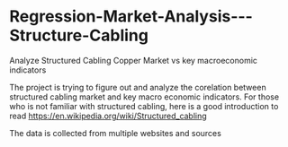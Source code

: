 # Regression-Market-Analysis---Structure-Cabling
Analyze Structured Cabling Copper Market vs key macroeconomic indicators

The project is trying to figure out and analyze the corelation between structured cabling market and key macro economic indicators. For those who is not familiar with structured cabling, here is a good introduction to read https://en.wikipedia.org/wiki/Structured_cabling

The data is collected from multiple websites and sources


